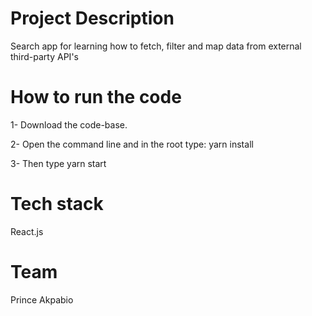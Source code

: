 # Project Description
Search app for learning how to fetch, filter and map data from external third-party API's

# How to run the code
1- Download the code-base.

2- Open the command line and in the root type: yarn install

3- Then type yarn start

# Tech stack
React.js

# Team
Prince Akpabio
